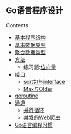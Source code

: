 ## Go语言程序设计

Contents

  * [基本程序结构](Chapter01/programstructure.md)
  * [基本数据类型](Chapter02/basictype.md)
  * [聚合数据类型](Chapter04/aggregate.md)
  * [方法](Chapter06/Methods.md)
    * 练习题:[位向量](Chapter06/intset.md)
  * [接口](Chapter07/interface.md)
    * [sort包与interface](Chapter07/sort.md)
    * [Max与Older](Chapter07/max.md)
  * [goroutine](Chapter08/goroutine.md)
  * [通道](Chapter08/channel.md)
    * [并行循环](Chapter08/thumbnail.md)
    * [并发的Web爬虫](concurrenceweb.go)
  * [Go语言编程习惯](goodstyle.md)
